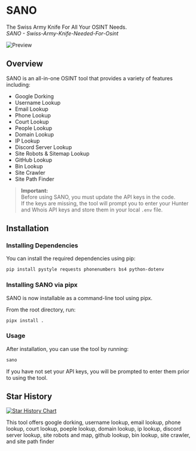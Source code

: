 # SANO
The Swiss Army Knife For All Your OSINT Needs.  
*SANO - Swiss-Army-Knife-Needed-For-Osint*

![Preview](https://github.com/scarlmao/SANO/blob/main/image.png)

## Overview

SANO is an all-in-one OSINT tool that provides a variety of features including:
- Google Dorking
- Username Lookup
- Email Lookup
- Phone Lookup
- Court Lookup
- People Lookup
- Domain Lookup
- IP Lookup
- Discord Server Lookup
- Site Robots & Sitemap Lookup
- GitHub Lookup
- Bin Lookup
- Site Crawler
- Site Path Finder

> **Important:**  
> Before using SANO, you must update the API keys in the code.  
> If the keys are missing, the tool will prompt you to enter your Hunter and Whois API keys and store them in your local `.env` file.

## Installation

### Installing Dependencies

You can install the required dependencies using pip:

```bash
pip install pystyle requests phonenumbers bs4 python-dotenv
```

### Installing SANO via pipx
SANO is now installable as a command-line tool using pipx.

From the root directory, run:
```bash
pipx install .
```

### Usage

After installation, you can use the tool by running:
```bash
sano
```

If you have not set your API keys, you will be prompted to enter them prior to using the tool.


## Star History

[![Star History Chart](https://api.star-history.com/svg?repos=scarlmao/SANO&type=Date)](https://star-history.com/#scarlmao/SANO&Date)

This tool offers google dorking, username lookup, email lookup, phone lookup, court lookup, poeple lookup, domain lookup, ip lookup, discord server lookup, site robots and map, github lookup, bin lookup, site crawler, and site path finder